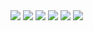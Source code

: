 <img src="https://i.imgur.com/h1P1r1X.png" />

<img src="https://i.imgur.com/9Ypm2sS.png" />

<img src="https://i.imgur.com/CHzPytg.png" />

<img src="https://i.imgur.com/YKKCBAg.png" />

<img src="https://i.imgur.com/wArOoIf.png" />

<img src="https://i.imgur.com/DGDksHt.png" />
